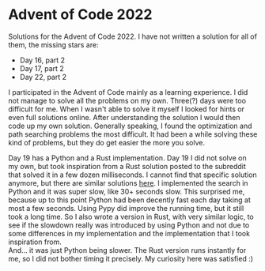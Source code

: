 # Advent of Code 2022

Solutions for the Advent of Code 2022.
I have not written a solution for all of them, the missing stars are:

- Day 16, part 2
- Day 17, part 2
- Day 22, part 2

I participated in the Advent of Code mainly as a learning experience. 
I did not manage to solve all the problems on my own. 
Three(?) days were too difficult for me.
When I wasn't able to solve it myself I looked for hints or even full solutions online.
After understanding the solution I would then code up my own solution.
Generally speaking, I found the optimization and path searching problems the most difficult.
It had been a while solving these kind of problems, but they do get easier the more you solve.

Day 19 has a Python and a Rust implementation. 
Day 19 I did not solve on my own, but took inspiration from a Rust solution posted to the subreddit that solved it in a few dozen milliseconds.
I cannot find that specific solution anymore, but there are similar solutions [here](https://old.reddit.com/r/adventofcode/comments/zpihwi/2022_day_19_solutions).
I implemented the search in Python and it was super slow, like 30+ seconds slow.
This surprised me, because up to this point Python had been decently fast each day taking at most a few seconds.
Using Pypy did improve the running time, but it still took a long time.
So I also wrote a version in Rust, with very similar logic, to see if the slowdown really was introduced by using Python and not due to some
differences in my implementation and the implementation that I took inspiration from.  
And... it was just Python being slower.
The Rust version runs instantly for me, so I did not bother timing it precisely.
My curiosity here was satisfied :)
